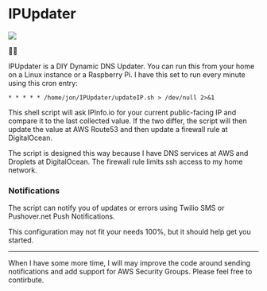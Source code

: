 # IPUpdater

![](https://img.shields.io/badge/usefulness%20level-%20kinda-blue) 

:man_shrugging:

IPUpdater is a DIY Dynamic DNS Updater.  You can run this from your home on a Linux instance or a Raspberry Pi.  I have this set to run every minute using this cron entry:

```* * * * * /home/jon/IPUpdater/updateIP.sh > /dev/null 2>&1```

This shell script will ask IPInfo.io for your current public-facing IP and compare it to the last collected value. If the two differ, the script will then update the value at AWS Route53 and then update a firewall rule at DigitalOcean.

The script is designed this way because I have DNS services at AWS and Droplets at DigitalOcean.  The firewall rule limits ssh access to my home network.

### Notifications

The script can notify you of updates or errors using Twilio SMS or Pushover.net Push Notifications.

This configuration may not fit your needs 100%, but it should help get you started.

----

When I have some more time, I will may improve the code around sending notifications and add support for AWS Security Groups.  Please feel free to contirbute.